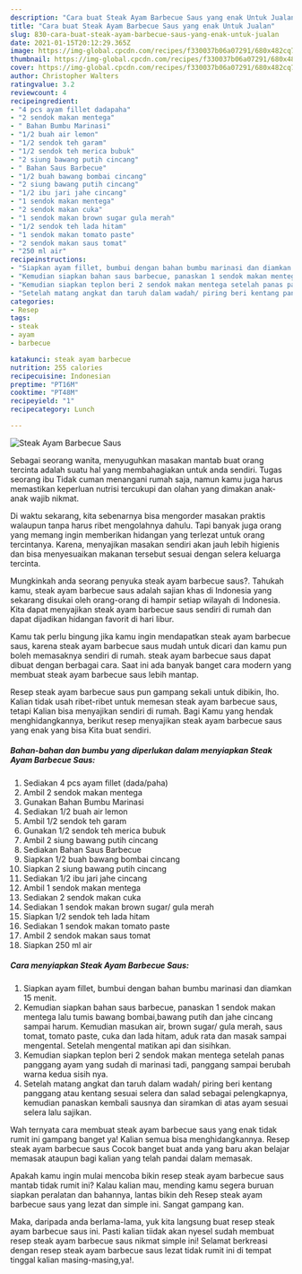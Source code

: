 ```yaml
---
description: "Cara buat Steak Ayam Barbecue Saus yang enak Untuk Jualan"
title: "Cara buat Steak Ayam Barbecue Saus yang enak Untuk Jualan"
slug: 830-cara-buat-steak-ayam-barbecue-saus-yang-enak-untuk-jualan
date: 2021-01-15T20:12:29.365Z
image: https://img-global.cpcdn.com/recipes/f330037b06a07291/680x482cq70/steak-ayam-barbecue-saus-foto-resep-utama.jpg
thumbnail: https://img-global.cpcdn.com/recipes/f330037b06a07291/680x482cq70/steak-ayam-barbecue-saus-foto-resep-utama.jpg
cover: https://img-global.cpcdn.com/recipes/f330037b06a07291/680x482cq70/steak-ayam-barbecue-saus-foto-resep-utama.jpg
author: Christopher Walters
ratingvalue: 3.2
reviewcount: 4
recipeingredient:
- "4 pcs ayam fillet dadapaha"
- "2 sendok makan mentega"
- " Bahan Bumbu Marinasi"
- "1/2 buah air lemon"
- "1/2 sendok teh garam"
- "1/2 sendok teh merica bubuk"
- "2 siung bawang putih cincang"
- " Bahan Saus Barbecue"
- "1/2 buah bawang bombai cincang"
- "2 siung bawang putih cincang"
- "1/2 ibu jari jahe cincang"
- "1 sendok makan mentega"
- "2 sendok makan cuka"
- "1 sendok makan brown sugar gula merah"
- "1/2 sendok teh lada hitam"
- "1 sendok makan tomato paste"
- "2 sendok makan saus tomat"
- "250 ml air"
recipeinstructions:
- "Siapkan ayam fillet, bumbui dengan bahan bumbu marinasi dan diamkan 15 menit."
- "Kemudian siapkan bahan saus barbecue, panaskan 1 sendok makan mentega lalu tumis bawang bombai,bawang putih dan jahe cincang sampai harum. Kemudian masukan air, brown sugar/ gula merah, saus tomat, tomato paste, cuka dan lada hitam, aduk rata dan masak sampai mengental. Setelah mengental matikan api dan sisihkan."
- "Kemudian siapkan teplon beri 2 sendok makan mentega setelah panas panggang ayam yang sudah di marinasi tadi, panggang sampai berubah warna kedua sisih nya."
- "Setelah matang angkat dan taruh dalam wadah/ piring beri kentang panggang atau kentang sesuai selera dan salad sebagai pelengkapnya, kemudian panaskan kembali sausnya dan siramkan di atas ayam sesuai selera lalu sajikan."
categories:
- Resep
tags:
- steak
- ayam
- barbecue

katakunci: steak ayam barbecue 
nutrition: 255 calories
recipecuisine: Indonesian
preptime: "PT16M"
cooktime: "PT48M"
recipeyield: "1"
recipecategory: Lunch

---
```



![Steak Ayam Barbecue Saus](https://img-global.cpcdn.com/recipes/f330037b06a07291/680x482cq70/steak-ayam-barbecue-saus-foto-resep-utama.jpg)

Sebagai seorang wanita, menyuguhkan masakan mantab buat orang tercinta adalah suatu hal yang membahagiakan untuk anda sendiri. Tugas seorang ibu Tidak cuman menangani rumah saja, namun kamu juga harus memastikan keperluan nutrisi tercukupi dan olahan yang dimakan anak-anak wajib nikmat.

Di waktu  sekarang, kita sebenarnya bisa mengorder masakan praktis walaupun tanpa harus ribet mengolahnya dahulu. Tapi banyak juga orang yang memang ingin memberikan hidangan yang terlezat untuk orang tercintanya. Karena, menyajikan masakan sendiri akan jauh lebih higienis dan bisa menyesuaikan makanan tersebut sesuai dengan selera keluarga tercinta. 



Mungkinkah anda seorang penyuka steak ayam barbecue saus?. Tahukah kamu, steak ayam barbecue saus adalah sajian khas di Indonesia yang sekarang disukai oleh orang-orang di hampir setiap wilayah di Indonesia. Kita dapat menyajikan steak ayam barbecue saus sendiri di rumah dan dapat dijadikan hidangan favorit di hari libur.

Kamu tak perlu bingung jika kamu ingin mendapatkan steak ayam barbecue saus, karena steak ayam barbecue saus mudah untuk dicari dan kamu pun boleh memasaknya sendiri di rumah. steak ayam barbecue saus dapat dibuat dengan berbagai cara. Saat ini ada banyak banget cara modern yang membuat steak ayam barbecue saus lebih mantap.

Resep steak ayam barbecue saus pun gampang sekali untuk dibikin, lho. Kalian tidak usah ribet-ribet untuk memesan steak ayam barbecue saus, tetapi Kalian bisa menyajikan sendiri di rumah. Bagi Kamu yang hendak menghidangkannya, berikut resep menyajikan steak ayam barbecue saus yang enak yang bisa Kita buat sendiri.

<!--inarticleads1-->

##### Bahan-bahan dan bumbu yang diperlukan dalam menyiapkan Steak Ayam Barbecue Saus:

1. Sediakan 4 pcs ayam fillet (dada/paha)
1. Ambil 2 sendok makan mentega
1. Gunakan  Bahan Bumbu Marinasi
1. Sediakan 1/2 buah air lemon
1. Ambil 1/2 sendok teh garam
1. Gunakan 1/2 sendok teh merica bubuk
1. Ambil 2 siung bawang putih cincang
1. Sediakan  Bahan Saus Barbecue
1. Siapkan 1/2 buah bawang bombai cincang
1. Siapkan 2 siung bawang putih cincang
1. Sediakan 1/2 ibu jari jahe cincang
1. Ambil 1 sendok makan mentega
1. Sediakan 2 sendok makan cuka
1. Sediakan 1 sendok makan brown sugar/ gula merah
1. Siapkan 1/2 sendok teh lada hitam
1. Sediakan 1 sendok makan tomato paste
1. Ambil 2 sendok makan saus tomat
1. Siapkan 250 ml air




<!--inarticleads2-->

##### Cara menyiapkan Steak Ayam Barbecue Saus:

1. Siapkan ayam fillet, bumbui dengan bahan bumbu marinasi dan diamkan 15 menit.
1. Kemudian siapkan bahan saus barbecue, panaskan 1 sendok makan mentega lalu tumis bawang bombai,bawang putih dan jahe cincang sampai harum. Kemudian masukan air, brown sugar/ gula merah, saus tomat, tomato paste, cuka dan lada hitam, aduk rata dan masak sampai mengental. Setelah mengental matikan api dan sisihkan.
1. Kemudian siapkan teplon beri 2 sendok makan mentega setelah panas panggang ayam yang sudah di marinasi tadi, panggang sampai berubah warna kedua sisih nya.
1. Setelah matang angkat dan taruh dalam wadah/ piring beri kentang panggang atau kentang sesuai selera dan salad sebagai pelengkapnya, kemudian panaskan kembali sausnya dan siramkan di atas ayam sesuai selera lalu sajikan.




Wah ternyata cara membuat steak ayam barbecue saus yang enak tidak rumit ini gampang banget ya! Kalian semua bisa menghidangkannya. Resep steak ayam barbecue saus Cocok banget buat anda yang baru akan belajar memasak ataupun bagi kalian yang telah pandai dalam memasak.

Apakah kamu ingin mulai mencoba bikin resep steak ayam barbecue saus mantab tidak rumit ini? Kalau kalian mau, mending kamu segera buruan siapkan peralatan dan bahannya, lantas bikin deh Resep steak ayam barbecue saus yang lezat dan simple ini. Sangat gampang kan. 

Maka, daripada anda berlama-lama, yuk kita langsung buat resep steak ayam barbecue saus ini. Pasti kalian tiidak akan nyesel sudah membuat resep steak ayam barbecue saus nikmat simple ini! Selamat berkreasi dengan resep steak ayam barbecue saus lezat tidak rumit ini di tempat tinggal kalian masing-masing,ya!.

